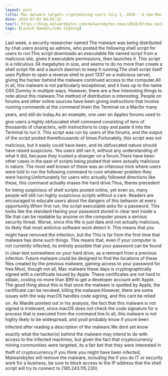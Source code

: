 ```yaml
---
layout: post
title: Mac malware targets cryptomining users July 2, 2018 - A new Mac malware called OSX.Dummy is being distributed on cryptomining chat groups that, even after being removed, leaves behind remnants for future malware to find. CONTINUE READING
date: 2018-07-03 00:02:12
tourl: https://blog.malwarebytes.com/malwarebytes-news/2018/07/mac-malware-targets-cryptomining-users/
tags: [Launch Daemon,Code Signing]
---
```

Last week, a security researcher named The malware was being distributed by chat users posing as admins, who posted the following shell script for users to run:This script downloads an executable file named script from a malicious site, gives it executable permissions, then launches it. This script is a ridiculous 34 megabytes in size, and seems to do no more than create a shell script file and a launch daemon to keep it running.The shell script itself uses Python to open a reverse shell to port 1337 on a malicious server, giving the hacker behind the malware continued access to the computer.All in all, this malware is not particularly exceptional, and it lives up to the name OSX.Dummy in multiple ways. However, there are a few interesting things to note about this malware.The method of distribution is interesting. People on forums and other online sources have been giving instructions that involve running commands at the command linein the Terminal on a Macfor many years, and still do today.As an example, one user on Apples forums used to give users a highly obfuscated shell command consisting of tens of thousands of characters, with instructions to copy and paste it into the Terminal to run it. This script was run by users of the forums, and the output of the script posted therethousands of times.Fortunately, this script was not malicious, but it easily could have been, and its obfuscated nature should have raised suspicions. Yes users still ran it, without any understanding of what it did, because they trusted a stranger on a forum.There have been other cases in the past of scripts being posted that were actually malicious in nature. The most well known of these was an infamous trick where users were told to run the following command to cure whatever problem they were having:Unfortunately for users who actually followed directions like these, this command actually erases the hard drive.Thus, theres precedent for being suspicious of shell scripts posted online, yet even so, many people will still run highly suspicious scripts without a care. Readers are encouraged to educate users about the dangers of this behavior at every opportunity.When first run, the script executable asks for a password. This looks like the standard Having your password stored in clear text inside a file that can be readable by anyone on the computer poses a serious security threat. Worse, since this file is just data and not actually malicious, its likely that most antivirus software wont detect it. This means that you might have removed the infection, but the This is far from the first time that malware has done such things. This means that, even if your computer is not currently infected, its entirely possible that your password can be found in clear text somewhere on your hard drive, as a remnant from a previous infection. Future malware could be designed to find the locations of these files created by the previous malware, gaining access to your password for free.Most, though not all, Mac malware these days is cryptographically signed with a certificate issued by Apple. These certificates are not hard to obtain, costing no more than $99 to get a developer account with Apple. The good thing about this is that once the malware is spotted by Apple, the certificate can be revoked, killing the malware.However, there are some issues with the way macOS handles code signing, and this cant be relied on. As Wardle pointed out in his analysis, the fact that this malware is not signed is irrelevant, since macOS does not check the code signature for a process that is executed from the command line.In all, this malware is not highly likely to be widespread, and youll probably know if youve been infected after reading a description of the malware.We dont yet know exactly what the hacker(s) behind the malware may intend to do with access to the infected machines, but given the fact that cryptocurrency mining communities were targeted, its a fair bet that they were interested in theft of cryptocurrency.If you think you might have been infected, Malwarebytes will remove the malware, including the If you do IT or security work for a business, be sure to block access to the IP address that the shell script will try to connect to (185.243.115.230).